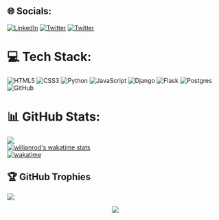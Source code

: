## 🌐 Socials:
 [![LinkedIn](https://img.shields.io/badge/LinkedIn-%230077B5.svg?logo=linkedin&logoColor=white)](https://linkedin.com/in/abduazim)  [![Twitter](https://img.shields.io/badge/Twitter-%231DA1F2.svg?logo=Twitter&logoColor=white)](https://twitter.com/Nosir0vich) [![Twitter](https://img.shields.io/badge/Telegram-%231DA1F2.svg?logo=Telegram&logoColor=white)](https://t.me/abduazim_mahmudov)

# 💻 Tech Stack:
![HTML5](https://img.shields.io/badge/html5-%23E34F26.svg?style=for-the-badge&logo=html5&logoColor=white) ![CSS3](https://img.shields.io/badge/css3-%231572B6.svg?style=for-the-badge&logo=css3&logoColor=white) ![Python](https://img.shields.io/badge/python-3670A0?style=for-the-badge&logo=python&logoColor=ffdd54) ![JavaScript](https://img.shields.io/badge/javascript-%23323330.svg?style=for-the-badge&logo=javascript&logoColor=%23F7DF1E) ![Django](https://img.shields.io/badge/django-%23092E20.svg?style=for-the-badge&logo=django&logoColor=white) ![Flask](https://img.shields.io/badge/flask-%23000.svg?style=for-the-badge&logo=flask&logoColor=white) ![Postgres](https://img.shields.io/badge/postgres-%23316192.svg?style=for-the-badge&logo=postgresql&logoColor=white) ![GitHub](https://img.shields.io/badge/github-%23121011.svg?style=for-the-badge&logo=github&logoColor=white)
# 📊 GitHub Stats:


![](https://github-readme-streak-stats.herokuapp.com/?user=AbduazimDev&theme=dark&hide_border=true)<br/>
[![willianrod's wakatime stats](https://github-readme-stats.vercel.app/api/wakatime?username=AbduazimDev&theme=github_dark&layout=compact)](https://wakatime.com/@AbduazimDev)<br>
[![wakatime](https://wakatime.com/badge/user/bd5566d9-52e7-4ca7-9b54-fda1a945db00.svg)](https://wakatime.com/@bd5566d9-52e7-4ca7-9b54-fda1a945db00)<br>


## 🏆 GitHub Trophies
![](https://github-profile-trophy.vercel.app/?username=AbduazimDev&theme=radical&no-frame=false&no-bg=true&margin-w=4)





<div align="center">
<img src="https://komarev.com/ghpvc/?username=AbduazimDev&&style=flat-square" align="center" />
</div>  
